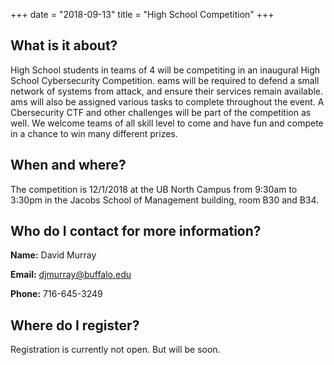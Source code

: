 +++
date = "2018-09-13"
title = "High School Competition"
+++


What is it about?
------

High School students in teams of 4 will be competiting in an inaugural High School Cybersecurity Competition. eams will be required to defend a small network of systems from attack, and ensure their services remain available. ams will also be assigned various tasks to complete throughout the event. A Cbersecurity CTF and other challenges will be part of the competition as well. We welcome teams of all skill level to come and have fun and compete in a chance to win many different prizes. 


When and where?
------

The competition is 12/1/2018 at the UB North Campus from 9:30am to 3:30pm in the Jacobs School of Management building, room B30 and B34.


Who do I contact for more information?
------

**Name:** David Murray

**Email:** djmurray@buffalo.edu

**Phone:** 716-645-3249


Where do I register? 
------

Registration is currently not open. But will be soon. 














